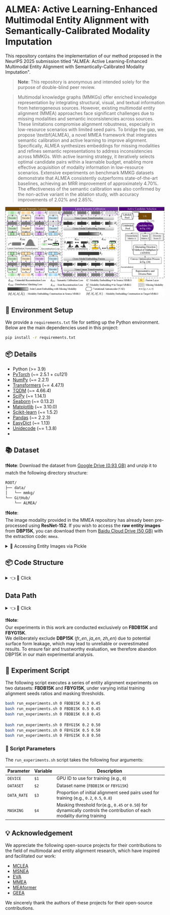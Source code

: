# ALMEA: Active Learning-Enhanced Multimodal Entity Alignment with Semantically-Calibrated Modality Imputation

This repository contains the implementation of our method proposed in the NeurIPS 2025 submission titled "ALMEA: Active Learning-Enhanced Multimodal Entity Alignment with Semantically-Calibrated Modality Imputation".

> **Note**: This repository is anonymous and intended solely for the purpose of double-blind peer review.

> Multimodal knowledge graphs (MMKGs) offer enriched knowledge representation by integrating structural, visual, and textual information from heterogeneous sources. However, existing multimodal entity alignment (MMEA) approaches face significant challenges due to missing modalities and semantic inconsistencies across sources. These limitations compromise alignment robustness, especially in low-resource scenarios with limited seed pairs. To bridge the gap, we propose \textbf{ALMEA}, a novel MMEA framework that integrates semantic calibration and active learning to improve alignment. Specifically, ALMEA synthesizes embeddings for missing modalities and refines semantic representations to address inconsistencies across MMKGs. With active learning strategy, it iteratively selects optimal candidate pairs within a learnable budget, enabling more effective acquisition of modality information in low-resource scenarios. Extensive experiments on benchmark MMKG datasets demonstrate that ALMEA consistently outperforms state-of-the-art baselines, achieving an MRR improvement of approximately 4.70\%. The effectiveness of the semantic calibration was also confirmed by the non-active variant in the ablation study, with accuracy improvements of 2.02\% and 2.85\%.
<p align="center">
  <img src="picture/Figure_one_png.png" alt="ALMEA Framework" width="700"/>
</p>

## 🔧 Environment Setup

We provide a `requirements.txt` file for setting up the Python environment. Below are the main dependencies used in this project:

```bash
pip install -r requirements.txt
```

## 📦 Details

- Python (>= 3.9)
- [PyTorch](https://pytorch.org/) (~= 2.5.1 + cu121)
- [NumPy](https://numpy.org/) (~= 2.2.1)
- [Transformers](https://huggingface.co/transformers/) (~= 4.47.1)
- [TQDM](https://tqdm.github.io/) (~= 4.66.4)
- [SciPy](https://scipy.org/) (~= 1.14.1)
- [Seaborn](https://seaborn.pydata.org/) (~= 0.13.2)
- [Matplotlib](https://matplotlib.org/) (~= 3.10.0)
- [Scikit-learn](https://scikit-learn.org/) (~= 1.5.2)
- [Pandas](https://pandas.pydata.org/) (~= 2.2.3)
- [EasyDict](https://pypi.org/project/easydict/) (~= 1.13)
- [Unidecode](https://pypi.org/project/Unidecode/) (~= 1.3.8)
- 
## 📚 Dataset

❗**Note**: Download the dataset from [Google Drive (0.93 GB)](https://drive.google.com/file/d/1cX1LEMwECwsadmBc3iMu5LTUS5wlwZ30/view?usp=sharing) and unzip it to match the following directory structure:
```text
ROOT/
├── data/
│   └── mmkg/
└── GitHub/
    └── ALMEA/
```
❗**Note**:  
The image modality provided in the MMEA repository has already been pre-processed using **ResNet-152**. If you wish to access the **raw entity images** from **DBP15K**, you can download them from [Baidu Cloud Drive (50 GB)](https://pan.baidu.com/s/1nRpSLJtTUEXDD4cgfSZZQQ) with the extraction code: `mmea`.


<details>
  <summary>📌 Accessing Entity Images via Pickle</summary>

```python
import pickle
zh_images = pickle.load(open("eva_image_resources/dbp15k/zh_dbp15k_link_img_dict_full.pkl", 'rb'))
print(zh_images["http://zh.dbpedia.org/resource/香港有線電視"].size)
```
</details>

## 📦 Code Structure

<details>
  <summary>👈 🔎 Click</summary>

```text
ALEA/
├── picture/
├── src/
│   ├── data_processing/
│   │   ├── __init__.py
│   │   ├── data.py
│   │   ├── distributed_utils.py
│   │   ├── tensorBoardManager.py
│   │   └── utils.py
│   ├── pre_train_models/
│   │   ├── __init__.py
│   │   ├── GNN_tools.py
│   │   ├── layers.py
│   │   ├── MCLEA.py
│   │   ├── MCLEA_loss.py
│   │   ├── MCLEA_tools.py
│   │   ├── RANKER.py
│   │   └── Tool_model.py
│   ├── torchlight/
│   │   ├── __init__.py
│   │   ├── logger.py
│   │   ├── metric.py
│   │   └── utils.py
│   ├── __init__.py
│   ├── ACS_ADMM.py
│   ├── almea.py
│   └── Semantic_Calibration_KL.py
├── config.py
├── main.py
├── README.md
├── requirements.txt
├── run.sh
└── run_experiments.sh
```
</details>

## Data Path

<details>
  <summary>👈 🔎 Click</summary>

```text
mmkg
├── DBP15K
│   ├── fr_en
│   │   ├── ent_ids_1
│   │   ├── ent_ids_2
│   │   ├── ill_ent_ids
│   │   ├── training_attrs_1
│   │   ├── training_attrs_2
│   │   ├── triples_1
│   │   └── triples_2
│   ├── ja_en
│   │   ├── ent_ids_1
│   │   ├── ent_ids_2
│   │   ├── ill_ent_ids
│   │   ├── training_attrs_1
│   │   ├── training_attrs_2
│   │   ├── triples_1
│   │   └── triples_2
│   ├── translated_ent_name
│   │   ├── dbp_fr_en.json
│   │   ├── dbp_ja_en.json
│   │   └── dbp_zh_en.json
│   └── zh_en
│       ├── ent_ids_1
│       ├── ent_ids_2
│       ├── ill_ent_ids
│       ├── training_attrs_1
│       ├── training_attrs_2
│       ├── triples_1
│       └── triples_2
├── FBDB15K
│   └── norm
│       ├── ent_ids_1
│       ├── ent_ids_2
│       ├── ill_ent_ids
│       ├── training_attrs_1
│       ├── training_attrs_2
│       ├── triples_1
│       └── triples_2
├── FBYG15K
│   └── norm
│       ├── ent_ids_1
│       ├── ent_ids_2
│       ├── ill_ent_ids
│       ├── training_attrs_1
│       ├── training_attrs_2
│       ├── triples_1
│       └── triples_2
├── embedding
│   └── glove.6B.300d.txt
├── pkls
│   ├── dbpedia_wikidata_15k_dense_GA_id_img_feature_dict.pkl
│   ├── dbpedia_wikidata_15k_norm_GA_id_img_feature_dict.pkl
│   ├── FBDB15K_id_img_feature_dict.pkl
│   ├── FBYG15K_id_img_feature_dict.pkl
│   ├── fr_en_GA_id_img_feature_dict.pkl
│   ├── ja_en_GA_id_img_feature_dict.pkl
│   └── zh_en_GA_id_img_feature_dict.pkl
├── MEAformer
└── dump
```
</details>

❗**Note**:  
Our experiments in this work are conducted exclusively on **FBDB15K** and **FBYG15K**.  
We deliberately exclude **DBP15K** (*fr_en*, *ja_en*, *zh_en*) due to potential surface form leakage,  which may lead to unreliable or overestimated results. To ensure fair and trustworthy evaluation, we therefore abandon DBP15K in our main experimental analysis.

## 🧪 Experiment Script
The following script executes a series of entity alignment experiments on two datasets: **FBDB15K** and **FBYG15K**, under varying initial training alignment seeds ratios and masking thresholds.
```bash
bash run_experiments.sh 0 FBDB15K 0.2 0.45
bash run_experiments.sh 0 FBDB15K 0.5 0.45
bash run_experiments.sh 0 FBDB15K 0.8 0.45

bash run_experiments.sh 0 FBYG15K 0.2 0.50
bash run_experiments.sh 0 FBYG15K 0.5 0.50
bash run_experiments.sh 0 FBYG15K 0.8 0.50
```
### 🧪 Script Parameters

The `run_experiments.sh` script takes the following four arguments:

| Parameter     | Variable      | Description                                                                 |
|---------------|---------------|-----------------------------------------------------------------------------|
| `DEVICE`      | `$1`          | GPU ID to use for training (e.g., `0`)                                     |
| `DATASET`     | `$2`          | Dataset name (`FBDB15K` or `FBYG15K`)                                      |
| `DATA_RATE`   | `$3`          | Proportion of initial alignment seed pairs used for training (e.g., `0.2`, `0.5`, `0.8`)        |
| `MASKING`     | `$4`          | Masking threshold for(e.g., `0.45` or `0.50`) for dynamically controls the contribution of each modality during training           |

## 💡 Acknowledgement

We appreciate the following open-source projects for their contributions to the field of multimodal and entity alignment research, which have inspired and facilitated our work:

- [MCLEA](https://github.com/lzxlin/MCLEA)
- [MSNEA](https://github.com/liyichen-cly/MSNEA)
- [EVA](https://github.com/cambridgeltl/eva)
- [MMEA](https://github.com/liyichen-cly/MMEA)
- [MEAformer](https://github.com/zjukg/MEAformer)
- [GEEA](https://github.com/zjukg/GEEA)

We sincerely thank the authors of these projects for their open-source contributions.

